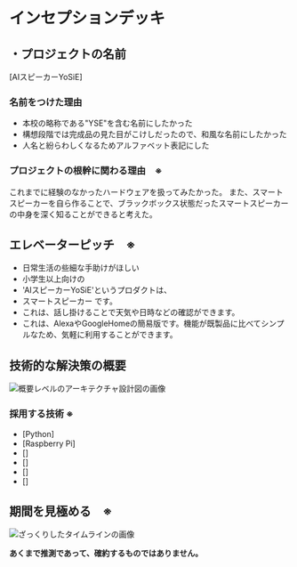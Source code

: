 # インセプションデッキ

## ・プロジェクトの名前

[AIスピーカーYoSiE]

### 名前をつけた理由

- 本校の略称である"YSE"を含む名前にしたかった
- 構想段階では完成品の見た目がこけしだったので、和風な名前にしたかった
- 人名と紛らわしくなるためアルファベット表記にした

<div style="page-break-before:always">
</div>


### プロジェクトの根幹に関わる理由　※

これまでに経験のなかったハードウェアを扱ってみたかった。
また、スマートスピーカーを自ら作ることで、ブラックボックス状態だったスマートスピーカーの中身を深く知ることができると考えた。

<div style="page-break-before:always">
</div>

## エレベーターピッチ　※

- 日常生活の些細な手助けがほしい
- 小学生以上向けの
- 'AIスピーカーYoSiE'というプロダクトは、
- スマートスピーカー です。
- これは、話し掛けることで天気や日時などの確認ができます。
- これは、AlexaやGoogleHomeの簡易版です。機能が既製品に比べてシンプルなため、気軽に利用することができます。
<div style="page-break-before:always">
</div>

## 技術的な解決策の概要

![概要レベルのアーキテクチャ設計図の画像]()

### 採用する技術 ※

- [Python]
- [Raspberry Pi]
- []
- []
- []
- []

<div style="page-break-before:always">
</div>

## 期間を見極める　※

![ざっくりしたタイムラインの画像]()

**あくまで推測であって、確約するものではありません。**